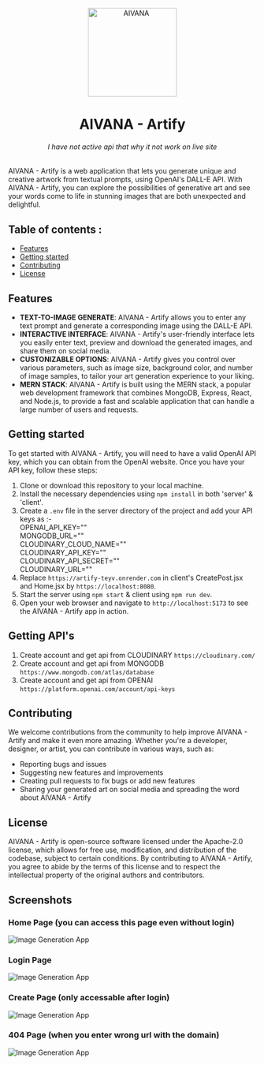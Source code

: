 <p align="center">
  <img width="180" src="https://aivanaart.vercel.app/assets/logo-76f396b8.png" alt="AIVANA">
  <h1 align="center">AIVANA - Artify
  <br><h6 align="center">I have not active api that why it not work on live site</h6>
  </h1>
</p>

AIVANA - Artify is a web application that lets you generate unique and creative artwork from textual prompts, using OpenAI's DALL-E API. With AIVANA - Artify, you can explore the possibilities of generative art and see your words come to life in stunning images that are both unexpected and delightful.

## Table of contents :

- [Features](#features)
- [Getting started](#getting-started)
- [Contributing](#contributing)
- [License](#license)

## Features

- **TEXT-TO-IMAGE GENERATE**: AIVANA - Artify allows you to enter any text prompt and generate a corresponding image using the DALL-E API.
- **INTERACTIVE INTERFACE**: AIVANA - Artify's user-friendly interface lets you easily enter text, preview and download the generated images, and share them on social media.
- **CUSTONIZABLE OPTIONS**: AIVANA - Artify gives you control over various parameters, such as image size, background color, and number of image samples, to tailor your art generation experience to your liking.
- **MERN STACK**: AIVANA - Artify is built using the MERN stack, a popular web development framework that combines MongoDB, Express, React, and Node.js, to provide a fast and scalable application that can handle a large number of users and requests.

## Getting started

To get started with AIVANA - Artify, you will need to have a valid OpenAI API key, which you can obtain from the OpenAI website. Once you have your API key, follow these steps:

1. Clone or download this repository to your local machine.
2. Install the necessary dependencies using `npm install` in both 'server' & 'client'.
3. Create a `.env` file in the server directory of the project and add your API keys as :- <br>
    OPENAI_API_KEY="<api here>"<br>
    MONGODB_URL="<api key >"<br>
    CLOUDINARY_CLOUD_NAME="<api here>"<br>
    CLOUDINARY_API_KEY="<api her>"<br>
    CLOUDINARY_API_SECRET="<api here>"<br>
    CLOUDINARY_URL="<api here>"<br>
4. Replace `https://artify-teyv.onrender.com` in client's CreatePost.jsx and Home.jsx by `https://localhost:8080`.
5. Start the server using `npm start` & client using `npm run dev`.
6. Open your web browser and navigate to `http://localhost:5173` to see the AIVANA - Artify app in action.

## Getting API's
1. Create account and get api from CLOUDINARY `https://cloudinary.com/`
2. Create account and get api from MONGODB `https://www.mongodb.com/atlas/database`
3. Create account and get api from OPENAI `https://platform.openai.com/account/api-keys`

## Contributing

We welcome contributions from the community to help improve AIVANA - Artify and make it even more amazing. Whether you're a developer, designer, or artist, you can contribute in various ways, such as:

- Reporting bugs and issues
- Suggesting new features and improvements
- Creating pull requests to fix bugs or add new features
- Sharing your generated art on social media and spreading the word about AIVANA - Artify


## License

AIVANA - Artify is open-source software licensed under the Apache-2.0 license, which allows for free use, modification, and distribution of the codebase, subject to certain conditions. By contributing to AIVANA - Artify, you agree to abide by the terms of this license and to respect the intellectual property of the original authors and contributors.

## Screenshots

### Home Page (you can access this page even without login)
![Image Generation App](https://res.cloudinary.com/dhbyg08yc/image/upload/h_1600/v1683000284/aivanaart.vercel.app__dqrlpw.png)


### Login Page
![Image Generation App](https://res.cloudinary.com/dhbyg08yc/image/upload/v1683000277/login_hjqdlh.png)


### Create Page (only accessable after login)
![Image Generation App](https://res.cloudinary.com/dhbyg08yc/image/upload/v1683000277/create_fhs71c.png)

### 404 Page (when you enter wrong url with the domain)
![Image Generation App](https://res.cloudinary.com/dhbyg08yc/image/upload/v1684560603/404_qgnskw.png)
